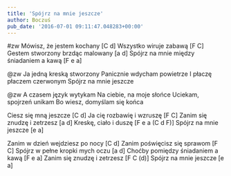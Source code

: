 ```yaml
---
title: 'Spójrz na mnie jeszcze'
author: Boczuś
pub_date: '2016-07-01 09:11:47.048283+00:00'
---
```


#zw
Mówisz, że jestem kochany				                  [C d]
Wszystko wiruje zabawą				                          [F C]
Gestem stworzony brzdąc malowany		                  [a d]
Spójrz na mnie między śniadaniem a kawą		  [F e a]

@zw
Ja jedną kreską stworzony 
Panicznie wdycham powietrze
I płaczę płaczem czerwonym
Spójrz na mnie jeszcze

@zw
A czasem język wytykam 
Na ciebie, na moje słońce
Uciekam, spojrzeń unikam
Bo wiesz, domyślam się końca

Ciesz się mną jeszcze				[C d]
Ja cię rozbawię i wzruszę			[F C]
Zanim się znudzę i zetrzesz			[a d]
Kreskę, ciało i duszę				        [F e a (C d F)]
Spójrz na mnie jeszcze				[e a]

Zanim w dzień wejdziesz po nocy		[C d]
Zanim poświęcisz się sprawom			[F C]
Spójrz w pełne kropki mych oczu			[a d]
Choćby pomiędzy śniadaniem a kawą		[F e a]
Zanim się znudzę i zetrzesz				[F C (d)]
Spójrz na mnie jeszcze				        [e a]